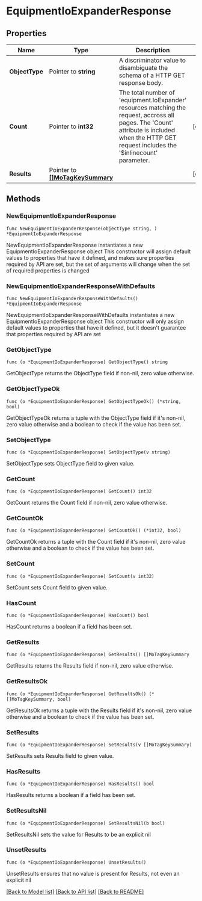 # EquipmentIoExpanderResponse

## Properties

Name | Type | Description | Notes
------------ | ------------- | ------------- | -------------
**ObjectType** | Pointer to **string** | A discriminator value to disambiguate the schema of a HTTP GET response body. | 
**Count** | Pointer to **int32** | The total number of &#39;equipment.IoExpander&#39; resources matching the request, accross all pages. The &#39;Count&#39; attribute is included when the HTTP GET request includes the &#39;$inlinecount&#39; parameter. | [optional] 
**Results** | Pointer to [**[]MoTagKeySummary**](MoTagKeySummary.md) |  | [optional] 

## Methods

### NewEquipmentIoExpanderResponse

`func NewEquipmentIoExpanderResponse(objectType string, ) *EquipmentIoExpanderResponse`

NewEquipmentIoExpanderResponse instantiates a new EquipmentIoExpanderResponse object
This constructor will assign default values to properties that have it defined,
and makes sure properties required by API are set, but the set of arguments
will change when the set of required properties is changed

### NewEquipmentIoExpanderResponseWithDefaults

`func NewEquipmentIoExpanderResponseWithDefaults() *EquipmentIoExpanderResponse`

NewEquipmentIoExpanderResponseWithDefaults instantiates a new EquipmentIoExpanderResponse object
This constructor will only assign default values to properties that have it defined,
but it doesn't guarantee that properties required by API are set

### GetObjectType

`func (o *EquipmentIoExpanderResponse) GetObjectType() string`

GetObjectType returns the ObjectType field if non-nil, zero value otherwise.

### GetObjectTypeOk

`func (o *EquipmentIoExpanderResponse) GetObjectTypeOk() (*string, bool)`

GetObjectTypeOk returns a tuple with the ObjectType field if it's non-nil, zero value otherwise
and a boolean to check if the value has been set.

### SetObjectType

`func (o *EquipmentIoExpanderResponse) SetObjectType(v string)`

SetObjectType sets ObjectType field to given value.


### GetCount

`func (o *EquipmentIoExpanderResponse) GetCount() int32`

GetCount returns the Count field if non-nil, zero value otherwise.

### GetCountOk

`func (o *EquipmentIoExpanderResponse) GetCountOk() (*int32, bool)`

GetCountOk returns a tuple with the Count field if it's non-nil, zero value otherwise
and a boolean to check if the value has been set.

### SetCount

`func (o *EquipmentIoExpanderResponse) SetCount(v int32)`

SetCount sets Count field to given value.

### HasCount

`func (o *EquipmentIoExpanderResponse) HasCount() bool`

HasCount returns a boolean if a field has been set.

### GetResults

`func (o *EquipmentIoExpanderResponse) GetResults() []MoTagKeySummary`

GetResults returns the Results field if non-nil, zero value otherwise.

### GetResultsOk

`func (o *EquipmentIoExpanderResponse) GetResultsOk() (*[]MoTagKeySummary, bool)`

GetResultsOk returns a tuple with the Results field if it's non-nil, zero value otherwise
and a boolean to check if the value has been set.

### SetResults

`func (o *EquipmentIoExpanderResponse) SetResults(v []MoTagKeySummary)`

SetResults sets Results field to given value.

### HasResults

`func (o *EquipmentIoExpanderResponse) HasResults() bool`

HasResults returns a boolean if a field has been set.

### SetResultsNil

`func (o *EquipmentIoExpanderResponse) SetResultsNil(b bool)`

 SetResultsNil sets the value for Results to be an explicit nil

### UnsetResults
`func (o *EquipmentIoExpanderResponse) UnsetResults()`

UnsetResults ensures that no value is present for Results, not even an explicit nil

[[Back to Model list]](../README.md#documentation-for-models) [[Back to API list]](../README.md#documentation-for-api-endpoints) [[Back to README]](../README.md)


